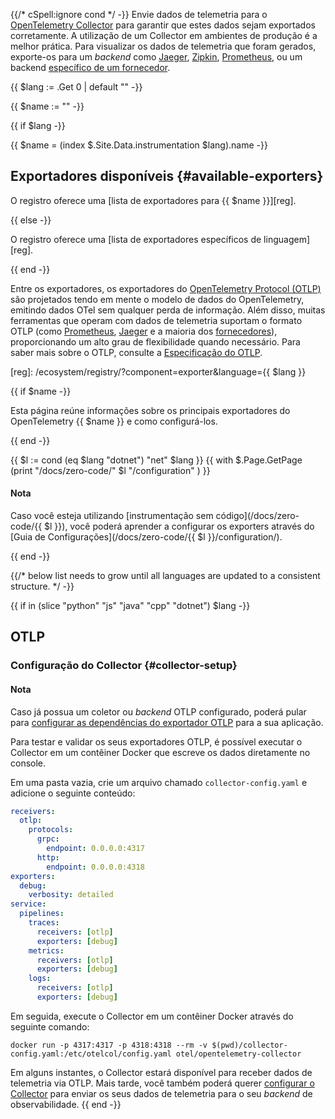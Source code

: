 {{/* cSpell:ignore cond */ -}} Envie dados de telemetria para o [OpenTelemetry Collector](/docs/collector/) para garantir que estes dados sejam exportados corretamente. A utilização de um Collector em ambientes de produção é a melhor prática. Para visualizar os dados de telemetria que foram gerados, exporte-os para um _backend_ como [Jaeger](https://jaegertracing.io/), [Zipkin](https://zipkin.io/),
[Prometheus](https://prometheus.io/), ou um backend 
[específico de um fornecedor](/ecosystem/vendors/).

{{ $lang := .Get 0 | default "" -}}

{{ $name := "" -}}

{{ if $lang -}}

{{ $name = (index $.Site.Data.instrumentation $lang).name -}}

## Exportadores disponíveis {#available-exporters}

O registro oferece uma [lista de exportadores para {{ $name }}][reg].

{{ else -}}

O registro oferece uma [lista de exportadores específicos de linguagem][reg].

{{ end -}}

Entre os exportadores, os exportadores do [OpenTelemetry Protocol (OTLP)][OTLP] são projetados tendo em mente o modelo de dados do OpenTelemetry, emitindo dados OTel sem qualquer perda de informação. Além disso, muitas ferramentas que operam com dados de telemetria suportam o formato OTLP (como [Prometheus][Prometheus], [Jaeger][Jaeger] e a maioria dos [fornecedores][vendors]), proporcionando um alto grau de flexibilidade quando necessário. Para saber mais sobre o OTLP, consulte a [Especificação do OTLP][OTLP].

[Jaeger]: /blog/2022/jaeger-native-otlp/
[OTLP]: /docs/specs/otlp/
[Prometheus]:
  https://prometheus.io/docs/prometheus/latest/feature_flags/#otlp-receiver
[vendors]: /ecosystem/vendors/

[reg]: /ecosystem/registry/?component=exporter&language={{ $lang }}

{{ if $name -}}

Esta página reúne informações sobre os principais exportadores do OpenTelemetry {{ $name }} e como configurá-los.

{{ end -}}

{{ $l := cond (eq $lang "dotnet") "net" $lang }}
{{ with $.Page.GetPage (print "/docs/zero-code/" $l "/configuration" ) }}

<div class="alert alert-info" role="alert"><h4 class="alert-heading">Nota</h4>

Caso você esteja utilizando [instrumentação sem código](/docs/zero-code/{{ $l }}), você poderá aprender a configurar os exporters através do [Guia de Configurações](/docs/zero-code/{{ $l }}/configuration/).

</div>

{{ end -}}

{{/*
 below list needs to grow until all languages are updated to a consistent structure.
 */ -}}

{{ if in (slice "python" "js" "java" "cpp" "dotnet") $lang -}}

## OTLP

### Configuração do Collector {#collector-setup}

<div class="alert alert-info" role="alert"><h4 class="alert-heading">Nota</h4>

Caso já possua um coletor ou _backend_ OTLP configurado, poderá pular para [configurar as dependências do exportador OTLP](#otlp-dependencies) para a sua aplicação.

</div>

Para testar e validar os seus exportadores OTLP, é possível executar o Collector em um contêiner Docker que escreve os dados diretamente no console.

Em uma pasta vazia, crie um arquivo chamado `collector-config.yaml` e adicione o seguinte conteúdo:

```yaml
receivers:
  otlp:
    protocols:
      grpc:
        endpoint: 0.0.0.0:4317
      http:
        endpoint: 0.0.0.0:4318
exporters:
  debug:
    verbosity: detailed
service:
  pipelines:
    traces:
      receivers: [otlp]
      exporters: [debug]
    metrics:
      receivers: [otlp]
      exporters: [debug]
    logs:
      receivers: [otlp]
      exporters: [debug]
```

Em seguida, execute o Collector em um contêiner Docker através do seguinte comando:

```shell
docker run -p 4317:4317 -p 4318:4318 --rm -v $(pwd)/collector-config.yaml:/etc/otelcol/config.yaml otel/opentelemetry-collector
```

Em alguns instantes, o Collector estará disponível para receber dados de telemetria via OTLP. Mais tarde, você também poderá querer [configurar o Collector](/docs/collector/configuration) para enviar os seus dados de telemetria para o seu _backend_ de observabilidade.
{{ end -}}
